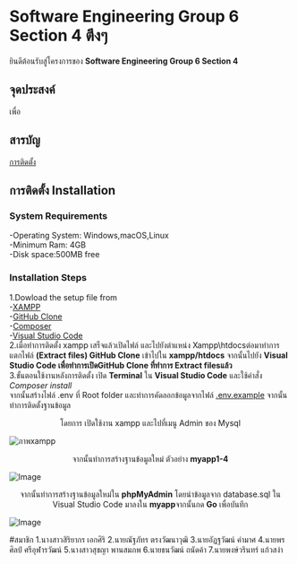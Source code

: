 # Software Engineering Group 6 Section 4 ตึงๆ

ยินดีต้อนรับสู่โครงการของ **Software Engineering Group 6 Section 4** 
## จุดประสงค์
เพื่อ
## สารบัญ
[การติดตั้ง](#การติดตั้ง)
## การติดตั้ง Installation
### System Requirements
-Operating System: Windows,macOS,Linux  
-Minimum Ram: 4GB  
-Disk space:500MB free
### Installation Steps
1.Dowload the setup file from   
-[XAMPP](https://www.apachefriends.org/download.html)  
-[GitHub Clone](https://github.com/kku-computer-science/git-group-repository-group-6-sec-4-1.git)  
-[Composer](https://getcomposer.org/download/)  
-[Visual Studio Code](https://code.visualstudio.com/)    
2.เมื่อทำการติดตั้ง xampp เสร็จแล้วเปิดไฟล์ และไปยังตำแหน่ง Xampp\htdocsต่อมาทำการแตกไฟล์ **(Extract files) GitHub Clone** เข้าไปใน **xampp/htdocs** จากนั้นไปยัง **Visual Studio Code เพื่อทำการเปิดGitHub Clone ที่ทำการ Extract filesแล้ว**  
3.ขั้นตอนใช้งานหลังการติดตั้ง
เปิด **Terminal** ใน **Visual Studio Code** และใช้คำสั่ง *Composer install*  
จากนั้นสร้างไฟล์ .env ที่ Root folder และทำการคัดลอกข้อมูลจากไฟล์ [.env.example](https://github.com/kku-computer-science/git-group-repository-group-6-sec-4-1/blob/suchaya_2169/.env.example)   จากนั้นทำการติดตั้งฐานข้อมูล  <p align="center">โดยการ เปิดใช้งาน xampp และไปที่เมนู Admin ของ Mysql</p>   ![ภาพxampp](https://github.com/user-attachments/assets/583dec89-c949-4ec1-9f97-90d8d003ccb0)  <p align="center">จากนั้นทำการสร้างฐานข้อมูลใหม่ ตัวอย่าง **myapp1-4**</p>  ![Image](https://github.com/user-attachments/assets/b9c9ee31-ad86-4217-9733-6724f003aa3e)  <p align="center">จากนั้นทำการสร้างฐานข้อมูลใหม่ใน **phpMyAdmin** โดยนำข้อมูลจาก database.sql ใน Visual Studio Code มาลงใน **myapp**จากนั้นกด **Go** เพื่อบันทึก</p>  ![Image](https://github.com/user-attachments/assets/15943c91-59b7-4c06-97e7-59dd32b4631f) 



#สมาชิก
1.นางสาวสิริยากร  เอกศิริ
2.นายณัฐภัทร  ตรงวัฒนาวุฒิ
3.นายอัฏฐวัฒน์  คำมาศ
4.นายพรศิลป์  ศรีอุฬารวัฒน์
5.นางสาวสุชญา  พานสมภพ
6.นายธนวัฒน์  ถนัดค้า
7.นายพงษ์วรินทร์  แก้วสง่า

